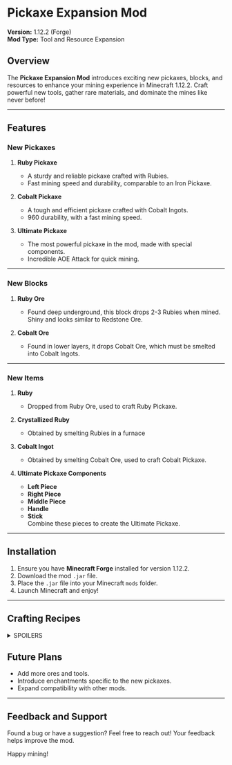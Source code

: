 # Pickaxe Expansion Mod

**Version:** 1.12.2 (Forge)  
**Mod Type:** Tool and Resource Expansion

## Overview
The **Pickaxe Expansion Mod** introduces exciting new pickaxes, blocks, and resources to enhance your mining experience in Minecraft 1.12.2. Craft powerful new tools, gather rare materials, and dominate the mines like never before!

---

## Features

### New Pickaxes
1. **Ruby Pickaxe**  
   - A sturdy and reliable pickaxe crafted with Rubies.
   - Fast mining speed and durability, comparable to an Iron Pickaxe.

2. **Cobalt Pickaxe**  
   - A tough and efficient pickaxe crafted with Cobalt Ingots.
   - 960 durability, with a fast mining speed.

3. **Ultimate Pickaxe**  
   - The most powerful pickaxe in the mod, made with special components.
   - Incredible AOE Attack for quick mining.

---

### New Blocks
1. **Ruby Ore**  
   - Found deep underground, this block drops 2-3 Rubies when mined. Shiny and looks similar to Redstone Ore.

2. **Cobalt Ore**  
   - Found in lower layers, it drops Cobalt Ore, which must be smelted into Cobalt Ingots.

---

### New Items
1. **Ruby**  
   - Dropped from Ruby Ore, used to craft Ruby Pickaxe.

2. **Crystallized Ruby**
   - Obtained by smelting Rubies in a furnace

3. **Cobalt Ingot**  
   - Obtained by smelting Cobalt Ore, used to craft Cobalt Pickaxe.

4. **Ultimate Pickaxe Components**  
   - **Left Piece**  
   - **Right Piece**  
   - **Middle Piece**  
   - **Handle**  
   - **Stick**  
   Combine these pieces to create the Ultimate Pickaxe.

---

## Installation
1. Ensure you have **Minecraft Forge** installed for version 1.12.2.
2. Download the mod `.jar` file.
3. Place the `.jar` file into your Minecraft `mods` folder.
4. Launch Minecraft and enjoy!

---

## Crafting Recipes
<details>
   <summary>SPOILERS</summary>

      ### Ruby Pickaxe
      Standard pickaxe recipe using Ruby Gems.
      
      ### Cobalt Pickaxe
      Standard pickaxe recipe using Cobalt Ingots.
      
      ### Ultimate Pickaxe
      Requires assembling:
      - **Left Piece + Middle Piece + Right Piece** to form the pickaxe head.
     - **Handle + Stick** for the pickaxe base.
     - Combine the assembled head and base to craft the Ultimate Pickaxe.
</details>

## Future Plans
- Add more ores and tools.
- Introduce enchantments specific to the new pickaxes.
- Expand compatibility with other mods.

---

## Feedback and Support
Found a bug or have a suggestion? Feel free to reach out! Your feedback helps improve the mod.

Happy mining!